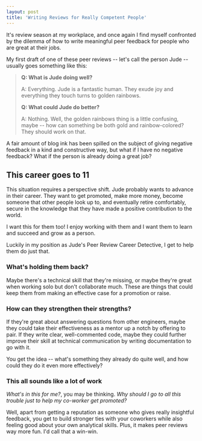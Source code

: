 ```yaml
---
layout: post
title: 'Writing Reviews for Really Competent People'
---
```


It's review season at my workplace, and once again I find myself confronted by
the dilemma of how to write meaningful peer feedback for people who are great at
their jobs.

My first draft of one of these peer reviews -- let's call the person Jude --
usually goes something like this:

> **Q: What is Jude doing well?**
>
> A: Everything. Jude is a fantastic human. They exude joy and everything they
> touch turns to golden rainbows.
>
> **Q: What could Jude do better?**
>
> A: Nothing. Well, the golden rainbows thing is a little confusing, maybe --
> how can something be both gold and rainbow-colored? They should work on that.

A fair amount of blog ink has been spilled on the subject of giving negative
feedback in a kind and constructive way, but what if I have no negative
feedback? What if the person is already doing a great job?

## This career goes to 11

This situation requires a perspective shift. Jude probably wants to advance in
their career. They want to get promoted, make more money, become someone that
other people look up to, and eventually retire comfortably, secure in the
knowledge that they have made a positive contribution to the world.

I want this for them too! I enjoy working with them and I want them to learn and
succeed and grow as a person.

Luckily in my position as Jude's Peer Review Career Detective, I get to help
them do just that.

### What's holding them back?

Maybe there's a technical skill that they're missing, or maybe they're great
when working solo but don't collaborate much. These are things that could keep
them from making an effective case for a promotion or raise.

### How can they strengthen their strengths?

If they're great about answering questions from other engineers, maybe they
could take their effectiveness as a mentor up a notch by offering to pair. If
they write clear, well-commented code, maybe they could further improve their
skill at technical communication by writing documentation to go with it.

You get the idea -- what's something they already do quite well, and how could
they do it even more effectively?

### This all sounds like a lot of work

_What's in this for me?_, you may be thinking. _Why should I go to all this
trouble just to help my co-worker get promoted?_

Well, apart from getting a reputation as someone who gives really insightful
feedback, you get to build stronger ties with your coworkers while also feeling
good about your own analytical skills. Plus, it makes peer reviews way more fun.
I'd call that a win-win.
